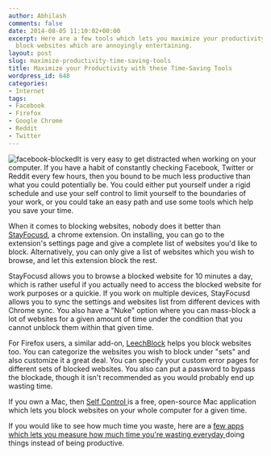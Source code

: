 ```yaml
---
author: Abhilash
comments: false
date: 2014-08-05 11:10:02+00:00
excerpt: Here are a few tools which lets you maximize your productivity and help you
  block websites which are annoyingly entertaining.
layout: post
slug: maximize-productivity-time-saving-tools
title: Maximize your Productivity with these Time-Saving Tools
wordpress_id: 648
categories:
- Internet
tags:
- Facebook
- Firefox
- Google Chrome
- Reddit
- Twitter
---
```


![facebook-blocked](https://techcovered.github.io/images/facebook-blocked.png)It is very easy to get distracted when working on your computer. If you have a habit of constantly checking Facebook, Twitter or Reddit every few hours, then you bound to be much less productive than what you could potentially be. You could either put yourself under a rigid schedule and use your self control to limit yourself to the boundaries of your work, or you could take an easy path and use some tools which help you save your time.



When it comes to blocking websites, nobody does it better than [StayFocusd](https://chrome.google.com/webstore/detail/stayfocusd/laankejkbhbdhmipfmgcngdelahlfoji?hl=en), a chrome extension. On installing, you can go to the extension's settings page and give a complete list of websites you'd like to block. Alternatively, you can only give a list of websites which you wish to browse, and let this extension block the rest.

StayFocusd allows you to browse a blocked website for 10 minutes a day, which is rather useful if you actually need to access the blocked website for work purposes or a quickie. If you work on multiple devices, StayFocusd allows you to sync the settings and websites list from different devices with Chrome sync. You also have a "Nuke" option where you can mass-block a lot of websites for a given amount of time under the condition that you cannot unblock them within that given time.

For Firefox users, a similar add-on, [LeechBlock](https://addons.mozilla.org/en-US/firefox/addon/leechblock/) helps you block websites too. You can categorize the websites you wish to block under "sets" and also customize it a great deal. You can specify your custom error pages for different sets of blocked websites. You also can put a password to bypass the blockade, though it isn't recommended as you would probably end up wasting time.

If you own a Mac, then [Self Control ](http://selfcontrolapp.com/)is a free, open-source Mac application which lets you block websites on your whole computer for a given time.

If you would like to see how much time you waste, here are a [few apps which lets you measure how much time you're wasting everyday ](http://www.techcovered.org/478/apps-to-manage-time)doing things instead of being productive.
